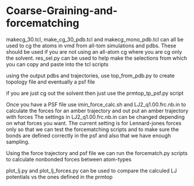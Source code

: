 # Coarse-Graining-and-forcematching

makecg_30.tcl, make_cg_30_pdb.tcl and makecg_mono_pdb.tcl can all be used to cg the atoms in vmd from all-tom simulations and pdbs. These should be used if you are not using an all-atom cg where you are cg only the solvent. res_sel.py can be used to help make the selections from which you can copy and paste into the tcl scripts

using the output pdbs and trajectories, use top_from_pdb.py to create topology file and eventually a psf file

if you are just cg out the solvent then just use the prmtop_tp_psf.py script


Once you have a PSF file use imin_force_calc.sh and LJ2_q1.00.frc.nb.in to calculate the forces for an amber trajectory and out put an amber trajectory with forces
The settings in LJ2_q1.00.frc.nb.in can be changed depending on what forces you want. The current setting is for Lennard-jones forces only so that we can test the forcematching scripts and to make sure the bonds are defined correctly in the psf and also that we have enough sampling.

Using the force trajectory and psf file we can run the forcematch.py scripts to calculate nonbonded forces between atom-types

plot_lj.py and plot_lj_forces.py can be used to compare the calculed LJ potentials vs the ones defined in the prmtop 


